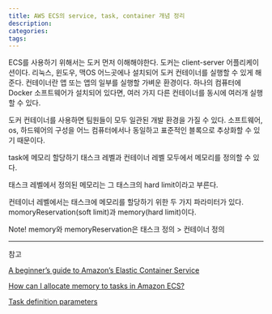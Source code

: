 ```yaml
---
title: AWS ECS의 service, task, container 개념 정리
description:
categories:
tags:
---
```



ECS를 사용하기 위해서는 도커 먼저 이해해야한다. 도커는 client-server 어플리케이션이다. 리눅스, 윈도우, 맥OS 어느곳에나 설치되어 도커 컨테이너를 실행할 수 있게 해준다.
컨테이너란 앱 또는 앱의 일부를 실행할 가벼운 환경이다. 하나의 컴퓨터에 Docker 소프트웨어가 설치되어 있다면, 여러 가지 다른 컨테이너를 동시에 여러개 실행할 수 있다.

도커 컨테이너를 사용하면 팀원들이 모두 일관된 개발 환경을 가질 수 있다. 소프트웨어, os, 하드웨어의 구성을 어느 컴퓨터에서나 동일하고 표준적인 블록으로 추상화할 수 있기 때문이다.


task에 메모리 할당하기
태스크 레벨과 컨테이너 레벨 모두에서 메모리를 정의할 수 있다. 

태스크 레벨에서 정의된 메모리는 그 태스크의 hard limit이라고 부른다.

컨테이너 레벨에서는 태스크에 메모리를 할당하기 위한 두 가지 파라미터가 있다. momoryReservation(soft limit)과 memory(hard limit)이다. 

Note! memory와 memoryReservation은 태스크 정의 >  컨테이너 정의


---
참고

[A beginner’s guide to Amazon’s Elastic Container Service](https://www.freecodecamp.org/news/amazon-ecs-terms-and-architecture-807d8c4960fd/)

[How can I allocate memory to tasks in Amazon ECS?](https://repost.aws/knowledge-center/allocate-ecs-memory-tasks)

[Task definition parameters](https://docs.aws.amazon.com/AmazonECS/latest/developerguide/task_definition_parameters.html)
